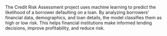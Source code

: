The Credit Risk Assessment project uses machine learning to predict the likelihood of a borrower defaulting on a loan. By analyzing borrowers' financial data, demographics, and loan details, the model classifies them as high or low risk. This helps financial institutions make informed lending decisions, improve profitability, and reduce risk.
